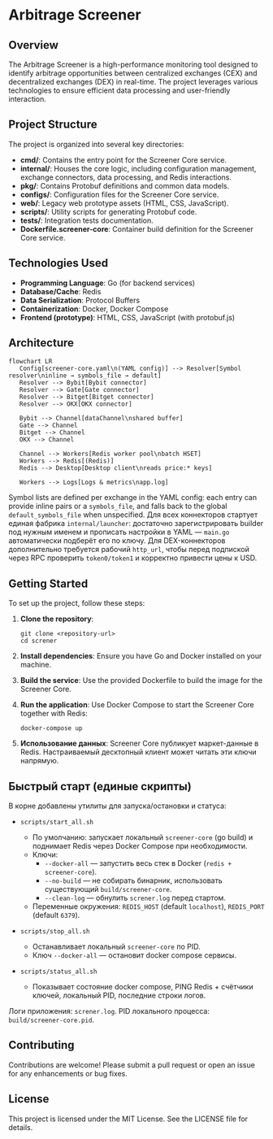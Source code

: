  # Arbitrage Screener

## Overview
The Arbitrage Screener is a high-performance monitoring tool designed to identify arbitrage opportunities between centralized exchanges (CEX) and decentralized exchanges (DEX) in real-time. The project leverages various technologies to ensure efficient data processing and user-friendly interaction.

## Project Structure
The project is organized into several key directories:

- **cmd/**: Contains the entry point for the Screener Core service.
- **internal/**: Houses the core logic, including configuration management, exchange connectors, data processing, and Redis interactions.
- **pkg/**: Contains Protobuf definitions and common data models.
- **configs/**: Configuration files for the Screener Core service.
- **web/**: Legacy web prototype assets (HTML, CSS, JavaScript).
- **scripts/**: Utility scripts for generating Protobuf code.
- **tests/**: Integration tests documentation.
- **Dockerfile.screener-core**: Container build definition for the Screener Core service.

## Technologies Used
- **Programming Language**: Go (for backend services)
- **Database/Cache**: Redis
- **Data Serialization**: Protocol Buffers
- **Containerization**: Docker, Docker Compose
- **Frontend (prototype)**: HTML, CSS, JavaScript (with protobuf.js)

## Architecture

```mermaid
flowchart LR
   Config[screener-core.yaml\n(YAML config)] --> Resolver[Symbol resolver\ninline → symbols_file → default]
   Resolver --> Bybit[Bybit connector]
   Resolver --> Gate[Gate connector]
   Resolver --> Bitget[Bitget connector]
   Resolver --> OKX[OKX connector]

   Bybit --> Channel[dataChannel\nshared buffer]
   Gate --> Channel
   Bitget --> Channel
   OKX --> Channel

   Channel --> Workers[Redis worker pool\nbatch HSET]
   Workers --> Redis[(Redis)]
   Redis --> Desktop[Desktop client\nreads price:* keys]

   Workers --> Logs[Logs & metrics\napp.log]
```

Symbol lists are defined per exchange in the YAML config: each entry can provide inline pairs or a `symbols_file`, and falls back to the global `default_symbols_file` when unspecified. Для всех коннекторов стартует единая фабрика `internal/launcher`: достаточно зарегистрировать builder под нужным именем и прописать настройки в YAML — `main.go` автоматически подберёт его по ключу. Для DEX-коннекторов дополнительно требуется рабочий `http_url`, чтобы перед подпиской через RPC проверить `token0/token1` и корректно привести цены к USD.

## Getting Started
To set up the project, follow these steps:

1. **Clone the repository**:
   ```
   git clone <repository-url>
   cd screner
   ```

2. **Install dependencies**:
   Ensure you have Go and Docker installed on your machine.

3. **Build the service**:
   Use the provided Dockerfile to build the image for the Screener Core.

4. **Run the application**:
   Use Docker Compose to start the Screener Core together with Redis:
   ```
   docker-compose up
   ```

5. **Использование данных**:
   Screener Core публикует маркет-данные в Redis. Настраиваемый десктопный клиент может читать эти ключи напрямую.

## Быстрый старт (единые скрипты)

В корне добавлены утилиты для запуска/остановки и статуса:

- `scripts/start_all.sh`
   - По умолчанию: запускает локальный `screener-core` (go build) и поднимает Redis через Docker Compose при необходимости.
   - Ключи:
      - `--docker-all` — запустить весь стек в Docker (`redis + screener-core`).
      - `--no-build` — не собирать бинарник, использовать существующий `build/screener-core`.
      - `--clean-log` — обнулить `screner.log` перед стартом.
   - Переменные окружения: `REDIS_HOST` (default `localhost`), `REDIS_PORT` (default `6379`).

- `scripts/stop_all.sh`
   - Останавливает локальный `screener-core` по PID.
   - Ключ `--docker-all` — остановит docker compose сервисы.

- `scripts/status_all.sh`
   - Показывает состояние docker compose, PING Redis + счётчики ключей, локальный PID, последние строки логов.

Логи приложения: `screner.log`. PID локального процесса: `build/screener-core.pid`.
## Contributing
Contributions are welcome! Please submit a pull request or open an issue for any enhancements or bug fixes.

## License
This project is licensed under the MIT License. See the LICENSE file for details.
